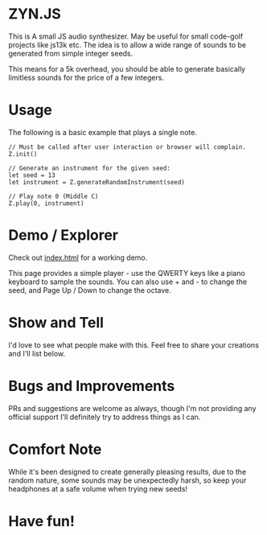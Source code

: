 # ZYN.JS
This is A small JS audio synthesizer. May be useful for small code-golf projects like js13k etc. The idea is to allow a wide range of sounds to be generated from simple integer seeds.

This means for a 5k overhead, you should be able to generate basically limitless sounds for the price of a few integers.

# Usage

The following is a basic example that plays a single note.

```
// Must be called after user interaction or browser will complain.
Z.init()

// Generate an instrument for the given seed:
let seed = 13
let instrument = Z.generateRandomInstrument(seed)

// Play note 0 (Middle C)
Z.play(0, instrument)
```

# Demo / Explorer

Check out [index.html](index.html) for a working demo.

This page provides a simple player - use the QWERTY keys like a piano keyboard to sample the sounds. You can also use + and - to change the seed, and Page Up / Down to change the octave.

# Show and Tell

I'd love to see what people make with this. Feel free to share your creations and I'll list below.

# Bugs and Improvements

PRs and suggestions are welcome as always, though I'm not providing any official support I'll definitely try to address things as I can.

# Comfort Note

While it's been designed to create generally pleasing results, due to the random nature, some sounds may be unexpectedly harsh, so keep your headphones at a safe volume when trying new seeds!

# Have fun!
